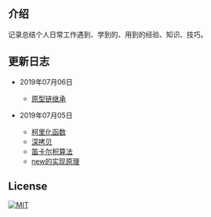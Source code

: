 ## 介绍
记录总结个人日常工作遇到、学到的、用到的经验、知识、技巧。

## 更新日志

- 2019年07月06日
  - [原型链继承](https://276259822.github.io/blog/javascript/function/prototype.html)

- 2019年07月05日
  - [柯里化函数](https://276259822.github.io/blog/javascript/function/curry.html)
  - [深拷贝](https://276259822.github.io/blog/javascript/function/deepClone.html)
  - [笛卡尔积算法](https://276259822.github.io/blog/javascript/algorithm/Cartesian-product.html)
  - [new的实现原理](https://276259822.github.io/blog/javascript/function/new.html)

## License
[![MIT](https://img.shields.io/github/license/276259822/blog.svg)](https://github.com/276259822/blog/blob/master/LICENSE)
